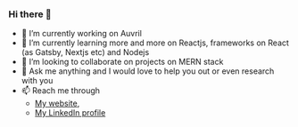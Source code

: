 ### Hi there 👋

- 🔭 I’m currently working on Auvril
- 🌱 I’m currently learning more and more on Reactjs, frameworks on React (as Gatsby, Nextjs etc) and Nodejs 
- 👯 I’m looking to collaborate on projects on MERN stack
- 💬 Ask me anything and I would love to help you out or even research with you
- 📫 Reach me through 
  * [My website](https://leoblousi.me),
  * [My LinkedIn profile](https://www.linkedin.com/in/leo-blousi-770915149/)
